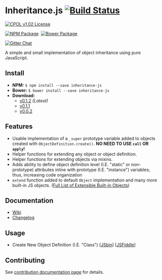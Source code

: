 Inheritance.js [![Build Status](https://img.shields.io/travis/bsara/inheritance.js.svg)](https://travis-ci.org/bsara/inheritance.js)
=================================================

[![CPOL v1.02 License](https://img.shields.io/badge/license-CPOL--1.02-blue.svg?style=flat-square)](https://github.com/bsara/inheritance.js/blob/master/LICENSE.md)

[![NPM Package](https://img.shields.io/npm/v/inheritance-js.svg?style=flat-square)](https://www.npmjs.com/package/inheritance-js)&nbsp;
[![Bower Package](https://img.shields.io/bower/v/inheritance-js.svg?style=flat-square)](http://bower.io/search/?q=inheritance-js)

[![Gitter Chat](https://badges.gitter.im/JOIN%20CHAT.svg)](https://gitter.im/bsara/inheritance.js)


A simple and small implementation of object inheritance using pure JavaScript.



## Install

- **NPM:** `$ npm install --save inheritance-js`
- **Bower:** `$ bower install --save inheritance-js`
- **Download:**
    - [v0.1.2](https://github.com/bsara/inheritance.js/releases/tag/v0.1.2) *(Latest)*
    - [v0.1.1](https://github.com/bsara/inheritance.js/releases/tag/v0.1.1)
    - [v0.0.2](https://github.com/bsara/inheritance.js/releases/tag/v0.0.2)



## Features

- Usable implementation of a `_super` prototype variable added to objects created with
  `ObjectDefinition.create()`. **NO NEED TO USE `call` OR `apply`!**
- Helper functions for extending any object or object definition.
- Helper functions for extending objects via mixins.
- Adds ability to define object definition level (I.E. "static" or non-prototype)
  attributes inline with prototype (I.E. "instance") variables; thus, increasing code
  organization
- `extend` function added to default `Object` implementation and many more built-in JS
  objects. ([Full List of Extensible Built-in Objects](https://github.com/bsara/inheritance.js/wiki/Built-in-Object-Changes))



## Documentation

- [Wiki](https://github.com/bsara/inheritance.js/wiki)
- [Changelog](https://github.com/bsara/inheritance.js/blob/master/CHANGELOG.md)



## Usage

- Create New Object Definition (I.E. "Class") [[JSbin](http://jsbin.com/wurure/edit?js,console)] [[JSFiddle](https://jsfiddle.net/bsara/ekwajv83/)]

## Contributing

See [contribution documentation page](https://github.com/bsara/inheritance.js/blob/master/CONTRIBUTING.md) for details.
